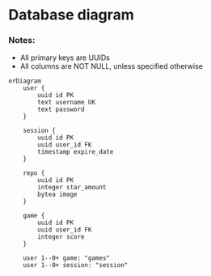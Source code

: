 # Database diagram

### Notes:

- All primary keys are UUIDs
- All columns are NOT NULL, unless specified otherwise

```mermaid
erDiagram
    user {
        uuid id PK
        text username UK
        text password
    }

    session {
        uuid id PK
        uuid user_id FK
        timestamp expire_date
    }

    repo {
        uuid id PK
        integer star_amount
        bytea image
    }

    game {
        uuid id PK
        uuid user_id FK
        integer score
    }

    user 1--0+ game: "games"
    user 1--0+ session: "session"
```